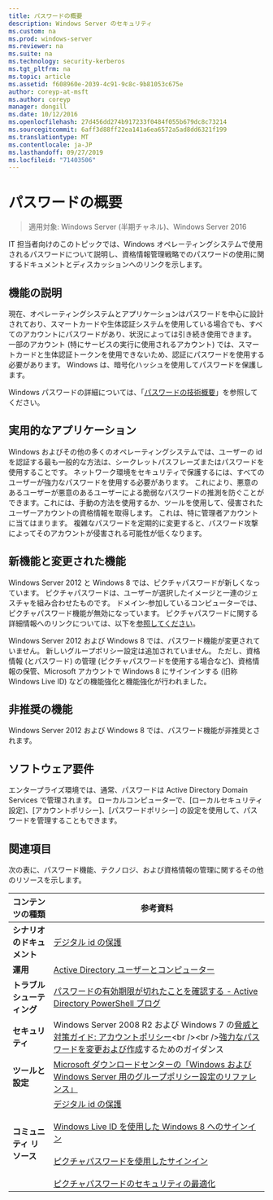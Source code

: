 ```yaml
---
title: パスワードの概要
description: Windows Server のセキュリティ
ms.custom: na
ms.prod: windows-server
ms.reviewer: na
ms.suite: na
ms.technology: security-kerberos
ms.tgt_pltfrm: na
ms.topic: article
ms.assetid: f608960e-2039-4c91-9c8c-9b81053c675e
author: coreyp-at-msft
ms.author: coreyp
manager: dongill
ms.date: 10/12/2016
ms.openlocfilehash: 27d456dd274b917233f0484f055b679dc8c73214
ms.sourcegitcommit: 6aff3d88ff22ea141a6ea6572a5ad8dd6321f199
ms.translationtype: MT
ms.contentlocale: ja-JP
ms.lasthandoff: 09/27/2019
ms.locfileid: "71403506"
---
```

# <a name="passwords-overview"></a>パスワードの概要

>適用対象: Windows Server (半期チャネル)、Windows Server 2016

IT 担当者向けのこのトピックでは、Windows オペレーティングシステムで使用されるパスワードについて説明し、資格情報管理戦略でのパスワードの使用に関するドキュメントとディスカッションへのリンクを示します。

## <a name="BKMK_OVER"></a>機能の説明
現在、オペレーティングシステムとアプリケーションはパスワードを中心に設計されており、スマートカードや生体認証システムを使用している場合でも、すべてのアカウントにパスワードがあり、状況によっては引き続き使用できます。 一部のアカウント (特にサービスの実行に使用されるアカウント) では、スマートカードと生体認証トークンを使用できないため、認証にパスワードを使用する必要があります。 Windows は、暗号化ハッシュを使用してパスワードを保護します。

Windows パスワードの詳細については、「[パスワードの技術概要](https://technet.microsoft.com/library/hh994558(WS.10).aspx)」を参照してください。

## <a name="BKMK_APP"></a>実用的なアプリケーション
Windows およびその他の多くのオペレーティングシステムでは、ユーザーの id を認証する最も一般的な方法は、シークレットパスフレーズまたはパスワードを使用することです。 ネットワーク環境をセキュリティで保護するには、すべてのユーザーが強力なパスワードを使用する必要があります。 これにより、悪意のあるユーザーが悪意のあるユーザーによる脆弱なパスワードの推測を防ぐことができます。これには、手動の方法を使用するか、ツールを使用して、侵害されたユーザーアカウントの資格情報を取得します。 これは、特に管理者アカウントに当てはまります。 複雑なパスワードを定期的に変更すると、パスワード攻撃によってそのアカウントが侵害される可能性が低くなります。

## <a name="BKMK_NEW"></a>新機能と変更された機能
Windows Server 2012 と Windows 8 では、ピクチャパスワードが新しくなっています。 ピクチャパスワードは、ユーザーが選択したイメージと一連のジェスチャを組み合わせたものです。 ドメイン\-参加しているコンピューターでは、ピクチャパスワード機能が無効になっています。 ピクチャパスワードに関する詳細情報へのリンクについては、以下を[参照してください](#BKMK_LINKS)。

Windows Server 2012 および Windows 8 では、パスワード機能が変更されていません。 新しいグループポリシー設定は追加されていません。 ただし、資格情報 \(とパスワード\) の管理 (ピクチャパスワードを使用する場合など)、資格情報の保管、Microsoft アカウントで Windows 8 にサインインする (旧称 Windows Live ID) などの機能強化と機能強化が行われました。

## <a name="BKMK_DEP"></a>非推奨の機能
Windows Server 2012 および Windows 8 では、パスワード機能が非推奨とされます。

## <a name="BKMK_SOFT"></a>ソフトウェア要件
エンタープライズ環境では、通常、パスワードは Active Directory Domain Services で管理されます。 ローカルコンピューターで、[ローカルセキュリティ設定]、[アカウントポリシー]、[パスワードポリシー] の設定を使用して、パスワードを管理することもできます。

## <a name="BKMK_LINKS"></a>関連項目
次の表に、パスワード機能、テクノロジ、および資格情報の管理に関するその他のリソースを示します。

|コンテンツの種類|参考資料|
|--------|-------|
|**シナリオのドキュメント**|[デジタル id の保護](http://blogs.msdn.com/b/b8/archive/2011/12/14/protecting-your-digital-identity.aspx)|
|**運用**|[Active Directory ユーザーとコンピューター](https://technet.microsoft.com/library/cc754217.aspx)|
|**トラブルシューティング**|[パスワードの有効期限が切れたことを確認する \- Active Directory PowerShell ブログ](http://blogs.msdn.com/b/adpowershell/archive/2010/08/09/9970198.aspx)|
|**セキュリティ**| Windows Server 2008 R2 および Windows 7 の[脅威と対策ガイド: アカウントポリシー](https://technet.microsoft.com/library/hh125920(v=ws.10).aspx)<br /><br />[強力なパスワードを変更および作成](https://www.microsoft.com/security/online-privacy/passwords-create.aspx)するためのガイダンス|
|**ツールと設定**|[Microsoft ダウンロードセンターの「Windows および Windows Server 用のグループポリシー設定のリファレンス」](https://www.microsoft.com/download/en/details.aspx?amp;displaylang=en&displaylang=en&id=25250)|
|**コミュニティ リソース**|[デジタル id の保護](http://blogs.msdn.com/b/b8/archive/2011/12/14/protecting-your-digital-identity.aspx)<br /><br />[Windows Live ID を使用した Windows 8 へのサインイン](http://blogs.msdn.com/b/b8/archive/2011/09/26/signing-in-to-windows-8-with-a-windows-live-id.aspx)<br /><br />[ピクチャパスワードを使用したサインイン](http://blogs.msdn.com/b/b8/archive/2011/12/16/signing-in-with-a-picture-password.aspx)<br /><br />[ピクチャパスワードのセキュリティの最適化](http://blogs.msdn.com/b/b8/archive/2011/12/19/optimizing-picture-password-security.aspx)|


